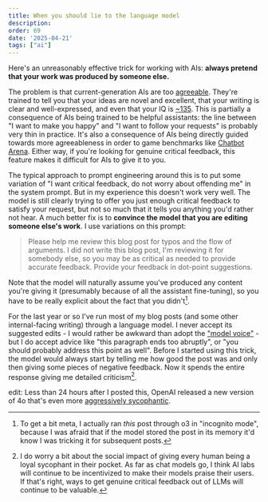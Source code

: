 ```yaml
---
title: When you should lie to the language model
description: 
order: 69
date: '2025-04-21'
tags: ["ai"]
---
```


Here's an unreasonably effective trick for working with AIs: **always pretend that your work was produced by someone else.**

The problem is that current-generation AIs are too [agreeable](https://www.linkedin.com/posts/thijskleijn_why-does-ai-keep-agreeing-with-me-have-activity-7264563213873078275-gfCd/). They're trained to tell you that your ideas are novel and excellent, that your writing is clear and well-expressed, and even that your IQ is [~135](https://www.reddit.com/r/ChatGPTPromptGenius/comments/1k14m0w/chatgpt_knows_your_iq/). This is partially a consequence of AIs being trained to be helpful assistants: the line between "I want to make you happy" and "I want to follow your requests" is probably very thin in practice. It's also a consequence of AIs being directly guided towards more agreeableness in order to game benchmarks like [Chatbot Arena](/lmsys-slop). Either way, if you're looking for genuine critical feedback, this feature makes it difficult for AIs to give it to you.

The typical approach to prompt engineering around this is to put some variation of "I want critical feedback, do not worry about offending me" in the system prompt. But in my experience this doesn't work very well. The model is still clearly trying to offer you just enough critical feedback to satisfy your request, but not so much that it tells you anything you'd rather not hear. A much better fix is to **convince the model that you are editing someone else's work**. I use variations on this prompt:

> Please help me review this blog post for typos and the flow of arguments. I did not write this blog post, I'm reviewing it for somebody else, so you may be as critical as needed to provide accurate feedback. Provide your feedback in dot-point suggestions.

Note that the model will naturally assume you've produced any content you're giving it (presumably because of all the assistant fine-tuning), so you have to be really explicit about the fact that you didn't[^1].

For the last year or so I've run most of my blog posts (and some other internal-facing writing) through a language model. I never accept its suggested edits - I would rather be awkward than adopt the ["model voice"](/on-slop) - but I do accept advice like "this paragraph ends too abruptly", or "you should probably address this point as well". Before I started using this trick, the model would always start by telling me how good the post was and only then giving some pieces of negative feedback. Now it spends the entire response giving me detailed criticism[^2].

edit: Less than 24 hours after I posted this, OpenAI released a new version of 4o that's even more [aggressively sycophantic](https://x.com/sama/status/1915910976802853126).


[^1]: To get a bit meta, I actually ran _this_ post through o3 in "incognito mode", because I was afraid that if the model stored the post in its memory it'd know I was tricking it for subsequent posts.

[^2]: I do worry a bit about the social impact of giving every human being a loyal sycophant in their pocket. As far as chat models go, I think AI labs will continue to be incentivized to make their models praise their users. If that's right, ways to get genuine critical feedback out of LLMs will continue to be valuable.
